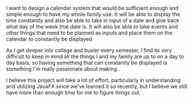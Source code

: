 ##
I want to design a calendar system that would be sufficient enough and simple enough to have my whole family use. It will be able to display
the time constantly and also be able to take in input of a date and give back what day of the week that date is.
It will also be able to take events and other things that need to be planned as inputs and place them on the calendar to constantly be displayed

As I get deeper into college and busier every semester, I find its very difficult to keep in mind all the things I and my family are up to on
a day to day basis, so having something that can constantly be displayed is something I'm really passionate about making.

I believe this project will take a lot of effort, particularly in understanding and utilizing JavaFX since we've learned it so recently, but
I believe we still have more than enough time for me to figure things out.
##

